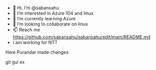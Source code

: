 - 👋 Hi, I’m @sabansahu
- 👀 I’m interested in Azure 104 and linux
- 🌱 I’m currently learning Azure
- 💞️ I’m looking to collaborate on linux
- 📫 Reach me  https://github.com/sabansahu/sabansahu/edit/main/README.md
- i am working for NTT

<!---
sabansahu/sabansahu is a ✨ special ✨ repository because its `README.md` (this file) appears on your GitHub profile.
You can click the Preview link to take a look at your changes.
--->

Here Purandar made changes

git gui ex
